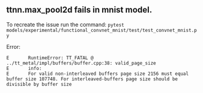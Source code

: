 ##  ttnn.max_pool2d fails in mnist model.

To recreate the issue run the command:
`pytest models/experimental/functional_convnet_mnist/test/test_convnet_mnist.py`

Error:
```
E       RuntimeError: TT_FATAL @ ../tt_metal/impl/buffers/buffer.cpp:38: valid_page_size
E       info:
E       For valid non-interleaved buffers page size 2156 must equal buffer size 107748. For interleaved-buffers page size should be divisible by buffer size
```
